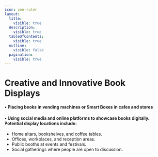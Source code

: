 ```yaml
---
icon: pen-ruler
layout:
  title:
    visible: true
  description:
    visible: true
  tableOfContents:
    visible: true
  outline:
    visible: false
  pagination:
    visible: true
---
```


# Creative and Innovative Book Displays

#### • Placing books in vending machines or Smart Boxes in cafes and stores 

#### • Using social media and online platforms to showcase books digitally. Potential display locations include:

* Home altars, bookshelves, and coffee tables.
* Offices, workplaces, and reception areas.
* Public booths at events and festivals.
* Social gatherings where people are open to discussion.

